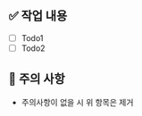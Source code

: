 ## :white_check_mark: 작업 내용
- [ ] Todo1
- [ ] Todo2

## :rotating_light: 주의 사항
- 주의사항이 없을 시 위 항목은 제거

